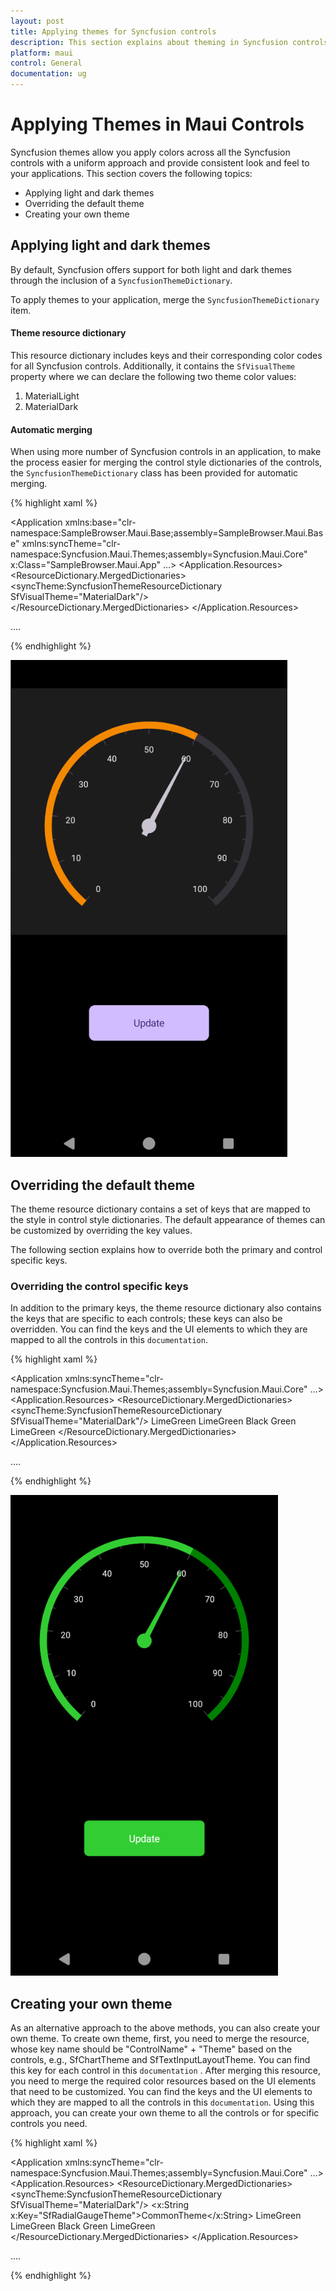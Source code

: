 ```yaml
---
layout: post
title: Applying themes for Syncfusion controls
description: This section explains about theming in Syncfusion controls and how to override the key values for further customization
platform: maui
control: General
documentation: ug
---
```


# Applying Themes in Maui Controls

Syncfusion themes allow you apply colors across all the Syncfusion controls with a uniform approach and provide consistent look and feel to your applications. This section covers the following topics: 

* Applying light and dark themes
* Overriding the default theme
* Creating your own theme

## Applying light and dark themes

By default, Syncfusion offers support for both light and dark themes through the inclusion of a `SyncfusionThemeDictionary`.

To apply themes to your application, merge the `SyncfusionThemeDictionary` item.

#### Theme resource dictionary

This resource dictionary includes keys and their corresponding color codes for all Syncfusion controls. Additionally, it contains the `SfVisualTheme` property where we can declare the following two theme color values:

1. MaterialLight
2. MaterialDark

#### Automatic merging

When using more number of Syncfusion controls in an application, to make the process easier for merging the control style dictionaries of the controls, the `SyncfusionThemeDictionary` class has been provided for automatic merging.

{% highlight xaml %}

<Application xmlns:base="clr-namespace:SampleBrowser.Maui.Base;assembly=SampleBrowser.Maui.Base"
             xmlns:syncTheme="clr-namespace:Syncfusion.Maui.Themes;assembly=Syncfusion.Maui.Core"
             x:Class="SampleBrowser.Maui.App"
             ...>
<Application.Resources>
        <ResourceDictionary>
            <ResourceDictionary.MergedDictionaries>
                <!-- Theme resource dictionary -->
                <syncTheme:SyncfusionThemeResourceDictionary SfVisualTheme="MaterialDark"/>
            </ResourceDictionary.MergedDictionaries>
        </ResourceDictionary>
</Application.Resources>

....

</Application>

{% endhighlight %}

![DarkThemeImage](Images/DarkTheme.png)

## Overriding the default theme

The theme resource dictionary contains a set of keys that are mapped to the style in control style dictionaries. The default appearance of themes can be customized by overriding the key values.

The following section explains how to override both the primary and control specific keys.

### Overriding the control specific keys

In addition to the primary keys, the theme resource dictionary also contains the keys that are specific to each controls; these keys can also be overridden. You can find the keys and the UI elements to which they are mapped to all the controls in this `documentation`.

{% highlight xaml %}

<Application xmlns:syncTheme="clr-namespace:Syncfusion.Maui.Themes;assembly=Syncfusion.Maui.Core"
             ...>
<Application.Resources>
    <ResourceDictionary>
        <ResourceDictionary.MergedDictionaries>
            <syncTheme:SyncfusionThemeResourceDictionary SfVisualTheme="MaterialDark"/>
            <ResourceDictionary>
                <Color x:Key="SfRadialGaugeNeedlePointerNeedleFillColor">LimeGreen</Color>
                <Color x:Key="SfRadialGaugeNeedlePointerKnobFillColor">LimeGreen</Color>
                <Color x:Key="SfRadialGaugeNeedlePointerTailFillColor">Black</Color>
                <Color x:Key="SfRadialGaugeAxisLineFillColor">Green</Color>
                <Color x:Key="SfRadialGaugeRangePointerFillColor">LimeGreen</Color>
            </ResourceDictionary>
        </ResourceDictionary.MergedDictionaries>
    </ResourceDictionary>
</Application.Resources>

....

</Application>

{% endhighlight %}

![OverridingControlSpecificColors](Images/DarkTheme_ControlSpecific.png)

## Creating your own theme

As an alternative approach to the above methods, you can also create your own theme. To create own theme, first, you need to merge the resource, whose key name should be "ControlName" + "Theme" based on the controls, e.g., SfChartTheme and SfTextInputLayoutTheme. You can find this key for each control in this `documentation` . After merging this resource, you need to merge the required color resources based on the UI elements that need to be customized. You can find the keys and the UI elements to which they are mapped to all the controls in this `documentation`.
Using this approach, you can create your own theme to all the controls or for specific controls you need. 

{% highlight xaml %}

<Application xmlns:syncTheme="clr-namespace:Syncfusion.Maui.Themes;assembly=Syncfusion.Maui.Core"
             ...>
 <Application.Resources>
    <ResourceDictionary>
        <ResourceDictionary.MergedDictionaries>
            <syncTheme:SyncfusionThemeResourceDictionary SfVisualTheme="MaterialDark"/>
            <ResourceDictionary>
                <x:String x:Key="SfRadialGaugeTheme">CommonTheme</x:String>
                <Color x:Key="SfRadialGaugeNeedlePointerNeedleFillColor">LimeGreen</Color>
                <Color x:Key="SfRadialGaugeNeedlePointerKnobFillColor">LimeGreen</Color>
                <Color x:Key="SfRadialGaugeNeedlePointerTailFillColor">Black</Color>
                <Color x:Key="SfRadialGaugeAxisLineFillColor">Green</Color>
                <Color x:Key="SfRadialGaugeRangePointerFillColor">LimeGreen</Color>
            </ResourceDictionary>
        </ResourceDictionary.MergedDictionaries>
    </ResourceDictionary>
</Application.Resources>

....

</Application>

{% endhighlight %}

 
